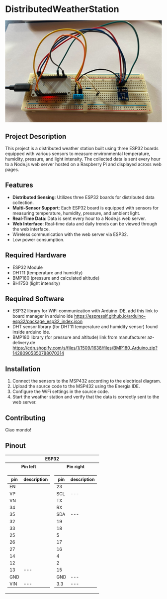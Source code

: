 # DistributedWeatherStation
![Station Image](/images/StationImage.jpg)

## Project Description

This project is a distributed weather station built using three ESP32 boards equipped with various sensors to measure environmental temperature, humidity, pressure, and light intensity. The collected data is sent every hour to a Node.js web server hosted on a Raspberry Pi and displayed across web pages.

## Features
- **Distributed Sensing**: Utilizes three ESP32 boards for distributed data collection.
- **Multi-Sensor Support**: Each ESP32 board is equipped with sensors for measuring temperature, humidity, pressure, and ambient light.
- **Real-Time Data**: Data is sent every hour to a Node.js web server.
- **Web Interface**: Real-time data and daily trends can be viewed through the web interface.
- Wireless communication with the web server via ESP32.
- Low power consumption.

## Required Hardware

- ESP32 Module
- DHT11 (temperature and humidity)
- BMP180 (pressure and calculated altitude)
- BH1750 (light intensity)

## Required Software

- ESP32 library for WiFi communication with Arduino IDE, add this link to board manager in arduino ide https://espressif.github.io/arduino-esp32/package_esp32_index.json
- DHT sensor library (for DHT11 temperature and humidity sensor) found inside arduino ide.
- BMP180 library (for pressure and altitude) link from manufacturer az-delivery.de https://cdn.shopify.com/s/files/1/1509/1638/files/BMP180_Arduino.zip?14280905350788070314

## Installation

1. Connect the sensors to the MSP432 according to the electrical diagram.
2. Upload the source code to the MSP432 using the Energia IDE.
3. Configure the WiFi settings in the source code.
4. Start the weather station and verify that the data is correctly sent to the web server.

## Contributing
Ciao mondo!


## Pinout

<table>
<tr><th colspan=2> ESP32 </th></tr>
<tr><th>Pin left </th><th>Pin right</th></tr>
<tr><td>

| pin  | description
| --- | --- 
|EN | 
|VP  |
|VN  |
|34  |
|35  |
|32  | 
|33  |
|25  |
|26  |
|27 |
|14  | 
|12  | 
|13  |---
|GND  |
|VIN |---


</td><td>

| pin  | description
| --- | --- 
|23 |
|SCL| ---
|TX|
|RX |
|SDA | ---
|19 |
|18 |
|5 |
|17| 
|16 |
|4 |
|2| 
|15 |
|GND | ---
|3.3| ---


</td></tr> </table>
